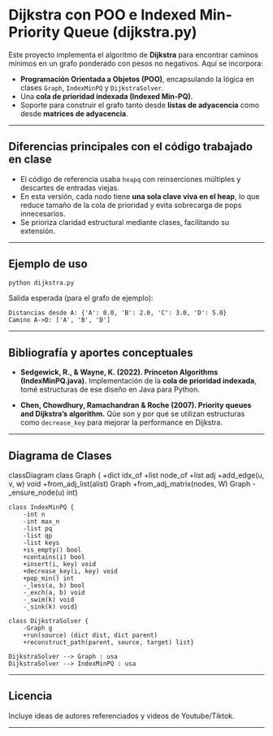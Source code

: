 # Dijkstra con POO e Indexed Min-Priority Queue (dijkstra.py)

Este proyecto implementa el algoritmo de **Dijkstra** para encontrar caminos mínimos en un grafo ponderado con pesos no negativos. Aquí se incorpora:
* **Programación Orientada a Objetos (POO)**, encapsulando la lógica en clases `Graph`, `IndexMinPQ` y `DijkstraSolver`.
* Una **cola de prioridad indexada (Indexed Min-PQ)**.
* Soporte para construir el grafo tanto desde **listas de adyacencia** como desde **matrices de adyacencia**.

---

## Diferencias principales con el código trabajado en clase

* El código de referencia usaba `heapq` con reinserciones múltiples y descartes de entradas viejas.
* En esta versión, cada nodo tiene **una sola clave viva en el heap**, lo que reduce tamaño de la cola de prioridad y evita sobrecarga de pops innecesarios.
* Se prioriza claridad estructural mediante clases, facilitando su extensión.

---

## Ejemplo de uso

```bash
python dijkstra.py
```

Salida esperada (para el grafo de ejemplo):

```
Distancias desde A: {'A': 0.0, 'B': 2.0, 'C': 3.0, 'D': 5.0}
Camino A->D: ['A', 'B', 'D']
```

---

## Bibliografía y aportes conceptuales

* **Sedgewick, R., & Wayne, K. (2022). Princeton Algorithms (IndexMinPQ.java).**
  Implementación de la **cola de prioridad indexada**, tomé estructuras de ese diseño en Java para Python.

* **Chen, Chowdhury, Ramachandran & Roche (2007). Priority queues and Dijkstra’s algorithm.**
  Qúe son y por qué se utilizan estructuras como `decrease_key` para mejorar la performance en Dijkstra.

---

## Diagrama de Clases

classDiagram
    class Graph {
        +dict idx_of
        +list node_of
        +list adj
        +add_edge(u, v, w) void
        +from_adj_list(alist) Graph
        +from_adj_matrix(nodes, W) Graph
        -_ensure_node(u) int}

    class IndexMinPQ {
        -int n
        -int max_n
        -list pq
        -list qp
        -list keys
        +is_empty() bool
        +contains(i) bool
        +insert(i, key) void
        +decrease_key(i, key) void
        +pop_min() int
        -_less(a, b) bool
        -_exch(a, b) void
        -_swim(k) void
        -_sink(k) void}

    class DijkstraSolver {
        -Graph g
        +run(source) (dict dist, dict parent)
        +reconstruct_path(parent, source, target) list}

    DijkstraSolver --> Graph : usa
    DijkstraSolver --> IndexMinPQ : usa

---

## Licencia

Incluye ideas de autores referenciados y videos de Youtube/Tiktok.

---